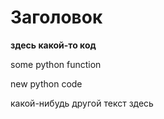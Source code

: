 # Заголовок

**здесь какой-то код**

some python function

new python code

какой-нибудь другой текст здесь